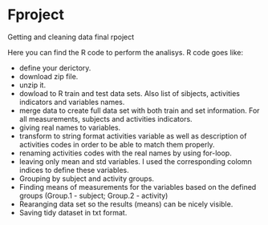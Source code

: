 # Fproject
Getting and cleaning data final rpoject

Here you can find the R code to perform the analisys.
R code goes like: 
- define your derictory.
- download zip file.
- unzip it.
- dowload to R train and test data sets. Also list of sibjects,  activities indicators and variables names. 
- merge data to create full data set with both train and set information. For all measurements, subjects and activities indicators.
- giving real names to variables.
- transform to string format activities variable as well as description of activities codes in order to be able to match them properly.
- renaming activities codes with the real names by using for-loop.
- leaving only mean and std variables. I used the corresponding colomn indices to define these variables.
- Grouping by subject and activity groups.
- Finding means of measurements for the variables based on the defined groups (Group.1 - subject; Group.2 - activity)
- Rearanging data set so the results (means)  can be nicely visible.
- Saving tidy dataset in txt format.


